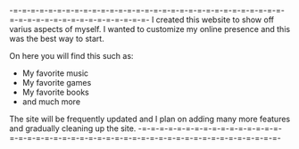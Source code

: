-=-=-=-=-=-=-=-=-=-=-=-=-=-=-=-=-=-=-=-=-=-=-=-=-=-=-=-=-=-=-=-=-=-=-=-=-=-=-=-=-=-=-=-=-=-=-=-
I created this website to show off varius aspects of myself. I wanted to customize my online
presence and this was the best way to start.

On here you will find this such as:
 - My favorite music
 - My favorite games
 - My favorite books
 - and much more

The site will be frequently updated and I plan on adding many more features and gradually cleaning up the site.
-=-=-=-=-=-=-=-=-=-=-=-=-=-=-=-=-=-=-=-=-=-=-=-=-=-=-=-=-=-=-=-=-=-=-=-=-=-=-=-=-=-=-=-=-=-=-=-
